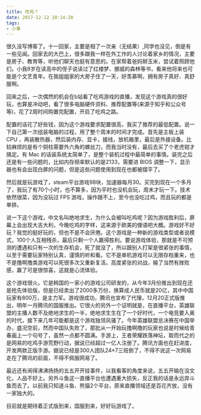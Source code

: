 ```yaml
---
title: 吃鸡？
date: 2017-12-12 18:14:28
tags:
- 小事
---
```


很久没写博客了。十一回家，主要是相了一次亲（无结果）,同学也没见，倒是有一些见闻。回家去的大巴上，很多跟我一样在外工作的人讨论着家乡的情况，主要是房子、教育等，听他们聊天也挺有意思的。在家帮着爸妈掰玉米，尝试着照顾他们。小我8岁在读高中的侄子说读过了红楼梦、挪威的森林等书，看来他将来也可能是个文艺青年。在我姐姐家的大房子住了一天，好羡慕啊，拥有房子真好、真舒服啊。

回来之后，一次偶然的机会在b站看了吃鸡游戏的直播，发现这个游戏真的很好玩，也算是冲动吧，看了很多电脑硬件资料、推荐配置等(来源于知乎和公众号等)，花了2周时间购置完配置，开启了吃鸡之路。

配置的话花了好些钱，因为这个游戏要求配置很高，我买了推荐的最低配置。说一下自己第一次组装电脑的过程，用了整个周末的时间才完成。首先是主板上装 CPU ，再装散热器，然后装内存、显卡，接线，放机箱里，最后是外接设备。比较麻烦的是有个铜柱需要外六角的螺丝刀，而我当时没有，最后去买了个老虎钳才搞定。有 Mac 的话装系统太简单了，是整个装机过程中最简单的事情。装完之后还是有一些问题的，比如内存频率默认的是2133，需要进 BIOS 调整一下，显示器也有会出现白屏的问题，但是这些问题使用到现在也都被摆平了。

然后就是玩游戏了，steam平台游戏98块，加速器每月30。买完到现在一个多月了，我玩了有70个小时，也不算多，因为平时也没机会玩，周末才玩一下。技术依然很菜，因为没玩过 FPS 游戏，操作跟不上，至今也没吃过鸡，而且玩的都是单排。

说一下这个游戏，中文名叫绝地求生，为什么会被叫吃鸡呢？因为游戏胜利后，屏幕上会出现大吉大利，今晚吃鸡的字样，这来源于欧美的俚语吧大概。游戏好不好玩？我觉的挺好玩的，但也不是不会厌倦。这个游戏是一种新的游戏类型或者说模式，100个人互相残杀，最后只剩一个人赢得胜利。要说游戏体验，那就是不可预测的遭遇和只有一次的生存机会，死了就没了，所以跟别人打架是很紧张的事情，以至于需要玩家特别认真，谨慎的听和看。它不是单机游戏可以无限存档重来，也不是撸啊撸类游戏可以死很多次又重新复活。高度紧张的对战，输了当然有挫败感，赢了可是很惊喜，这就是心流体验。

这个游戏很火。它是韩国的一家小的游戏公司研发的，从今年3月份推出到现在还是抢先体验版，但是已经卖出了2000多万份，换算成人民币就是20亿，其中中国玩家有800万，是主力军。游戏很成功，腾讯也宣布了代理，12月20正式版推出，明年一月腾讯的国服推出。它很火的另外一个证明就是，在直播平台，英雄联盟的主播人数不及绝地求生的一半，绝地求生生在了一个好时代，一个电竞要入奥的时代，接下来几年可能都是这个游戏独领风骚了。今年英雄联盟总决赛在中国举办，盛况空前，然而中国队失败了，那批从一开始玩撸啊撸的玩家也说是时候给青春画上一个句号了，虽然一点都不圆满。手游上，王者荣耀跌落神坛，取而代之的是网易的吃鸡手游荒野行动，据说已经超过一亿人注册了。腾讯方面也在赶进度，开发两款正版手游。据说已经是300人团队24*7三班倒了，不得不说这一次网易走在了腾讯的前面，不得不佩服网易了。

最近还有闹得沸沸扬扬的五五开开挂事件，以我看客的角度来说，五五开输在没文化，人品不好上。另外斗鱼这一直播平台也遭遇重大损失，反正我的话是永远弃斗鱼而去了。以前我只知道斗鱼、熊猫2个平台，原来直播领域还是百花齐放，没有一家独大的。

目前就是期待着正式版到来，国服到来，好好玩游戏了。
